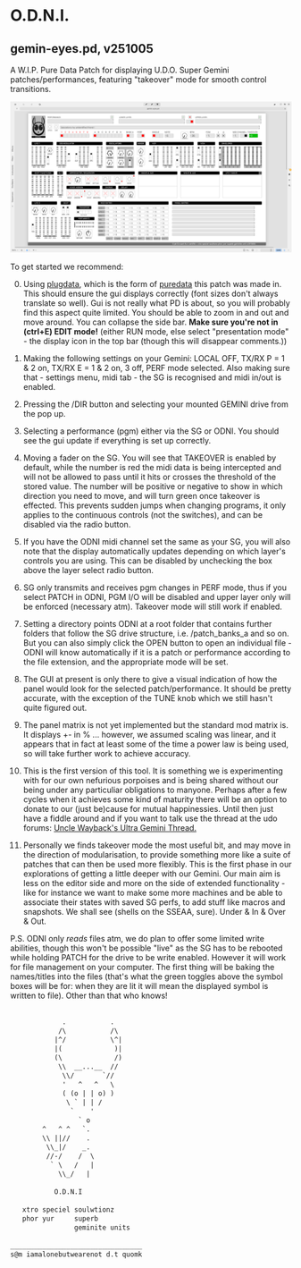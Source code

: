 # O.D.N.I. 

## gemin-eyes.pd, v251005

A W.I.P. Pure Data Patch for displaying U.D.O. Super Gemini patches/performances, featuring "takeover" mode for smooth control transitions. 

![ODNI_Screenshot](./20251005_093801_ODNI_Screenshot.png)

To get started we recommend:

0) Using [plugdata](https://github.com/plugdata-team/plugdata), which is the form of [puredata](https://github.com/pure-data/pure-data) this patch was made in. This should ensure the gui displays correctly (font sizes don't always translate so well). Gui is not really what PD is about, so you will probably find this aspect quite limited. You should be able to zoom in and out and move around. You can collapse the side bar. **Make sure you're not in (ctrl+E) EDIT mode!** (either RUN mode, else select "presentation mode" - the display icon in the top bar (though this will disappear comments.))

1) Making the following settings on your Gemini: LOCAL OFF, TX/RX P = 1 & 2 on, TX/RX E = 1 & 2 on, 3 off, PERF mode selected. Also making sure that - settings menu, midi tab - the SG is recognised and midi in/out is enabled.

2) Pressing the /DIR button and selecting your mounted GEMINI drive from the pop up.

3) Selecting a performance (pgm) either via the SG or ODNI. You should see the gui update if everything is set up correctly.

4) Moving a fader on the SG. You will see that TAKEOVER is enabled by default, while the number is red the midi data is being intercepted and will not be allowed to pass until it hits or crosses the threshold of the stored value. The number will be positive or negative to show in which direction you need to move, and will turn green once takeover is effected. This prevents sudden jumps when changing programs, it only applies to the continuous controls (not the switches), and can be disabled via the radio button.

5) If you have the ODNI midi channel set the same as your SG, you will also note that the display automatically updates depending on which layer's controls you are using. This can be disabled by unchecking the box above the layer select radio button.

6) SG only transmits and receives pgm changes in PERF mode, thus if you select PATCH in ODNI, PGM I/O will be disabled and upper layer only will be enforced (necessary atm). Takeover mode will still work if enabled.

7) Setting a directory points ODNI at a root folder that contains further folders that follow the SG drive structure, i.e. /patch_banks_a and so on. But you can also simply click the OPEN button to open an individual file - ODNI will know automatically if it is a patch or performance according to the file extension, and the appropriate mode will be set.

8) The GUI at present is only there to give a visual indication of how the panel would look for the selected patch/performance. It should be pretty accurate, with the exception of the TUNE knob which we still hasn't quite figured out.

9) The panel matrix is not yet implemented but the standard mod matrix is. It displays +- in % ... however, we assumed scaling was linear, and it appears that in fact at least some of the time a power law is being used, so will take further work to achieve accuracy.

10) This is the first version of this tool. It is something we is experimenting with for our own nefurious porpoises and is being shared without our being under any particuliar obligations to manyone. Perhaps after a few cycles when it achieves some kind of maturity there will be an option to donate to our (just be)cause for mutual happinessies. Until then just have a fiddle around and if you want to talk use the thread at the udo forums: [Uncle Wayback's Ultra Gemini Thread.](https://forum.udo-audio.com/t/uncle-waybacks-ultra-gemini-thread/3602)

11) Personally we finds takeover mode the most useful bit, and may move in the direction of modularisation, to provide something more like a suite of patches that can then be used more flexibly. This is the first phase in our explorations of getting a little deeper with our Gemini. Our main aim is less on the editor side and more on the side of extended functionality - like for instance we want to make some more machines and be able to associate their states with saved SG perfs, to add stuff like macros and snapshots. We shall see (shells on the SSEAA, sure). Under & In & Over & Out.

P.S. ODNI only *reads* files atm, we do plan to offer some limited write abilities, though this won't be possible "live" as the SG has to be rebooted while holding PATCH for the drive to be write enabled. However it will work for file management on your computer. The first thing will be baking the names/titles into the files (that's what the green toggles above the symbol boxes will be for: when they are lit it will mean the displayed symbol is written to file). Other than that who knows!

```

             .           .
            /\           /\
           |^/           \^|
           |(             )|
           (\             /)
            \\  __...__  //
             \\/       `//
             '   ^   ^   \
             ( (o | | o) )
              \ ` | | /
               `    '
                 ` o
        ^   ^ ^   `.
        \\ ||//    .
         \\_|/    _.
         //-/    /  \
          ` \   /   |
            \\_/   |

           O.D.N.I

   xtro speciel soulwtionz
   phor yur     superb
                geminite units

_________________________________
s@m iamalonebutwearenot d.t quomk

```
